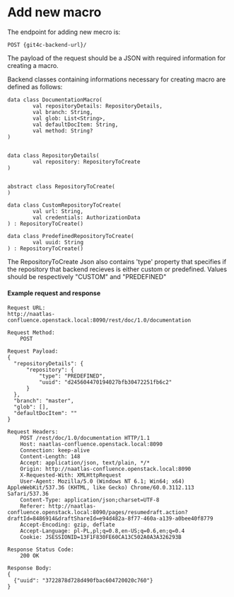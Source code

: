 Add new macro
=============

The endpoint for adding new mecro is:

```
POST {git4c-backend-url}/
```

The payload of the request should be a JSON with required information for creating a macro.

Backend classes containing informations necessary for creating macro are defined as follows:

```
data class DocumentationMacro(
        val repositoryDetails: RepositoryDetails,
        val branch: String,
        val glob: List<String>,
        val defaultDocItem: String,
        val method: String?
)


data class RepositoryDetails(
        val repository: RepositoryToCreate
)


abstract class RepositoryToCreate(
)

data class CustomRepositoryToCreate(
        val url: String,
        val credentials: AuthorizationData
) : RepositoryToCreate()

data class PredefinedRepositoryToCreate(
        val uuid: String
) : RepositoryToCreate()
```

The RepositoryToCreate Json also contains 'type' property that specifies if the repository that backend recieves is either custom or predefined.
Values should be respectively "CUSTOM" and "PREDEFINED"

#### Example request and response
```
Request URL:
http://naatlas-confluence.openstack.local:8090/rest/doc/1.0/documentation

Request Method:
    POST

Request Payload:
{
  "repositoryDetails": {
      "repository": {
          "type": "PREDEFINED",
          "uuid": "d245604470194027bfb30472251fb6c2"
      }
  },
  "branch": "master",
  "glob": [],
  "defaultDocItem": ""
}

Request Headers:
    POST /rest/doc/1.0/documentation HTTP/1.1
    Host: naatlas-confluence.openstack.local:8090
    Connection: keep-alive
    Content-Length: 148
    Accept: application/json, text/plain, */*
    Origin: http://naatlas-confluence.openstack.local:8090
    X-Requested-With: XMLHttpRequest
    User-Agent: Mozilla/5.0 (Windows NT 6.1; Win64; x64) AppleWebKit/537.36 (KHTML, like Gecko) Chrome/60.0.3112.113 Safari/537.36
    Content-Type: application/json;charset=UTF-8
    Referer: http://naatlas-confluence.openstack.local:8090/pages/resumedraft.action?draftId=8486914&draftShareId=e94d482a-8f77-460a-a139-a0bee40f8779
    Accept-Encoding: gzip, deflate
    Accept-Language: pl-PL,pl;q=0.8,en-US;q=0.6,en;q=0.4
    Cookie: JSESSIONID=13F1F830FE60CA13C502A0A3A326293B

Response Status Code:
    200 OK

Response Body:
{
  {"uuid": "3722878d728d490fbac604720020c760"}
}
```